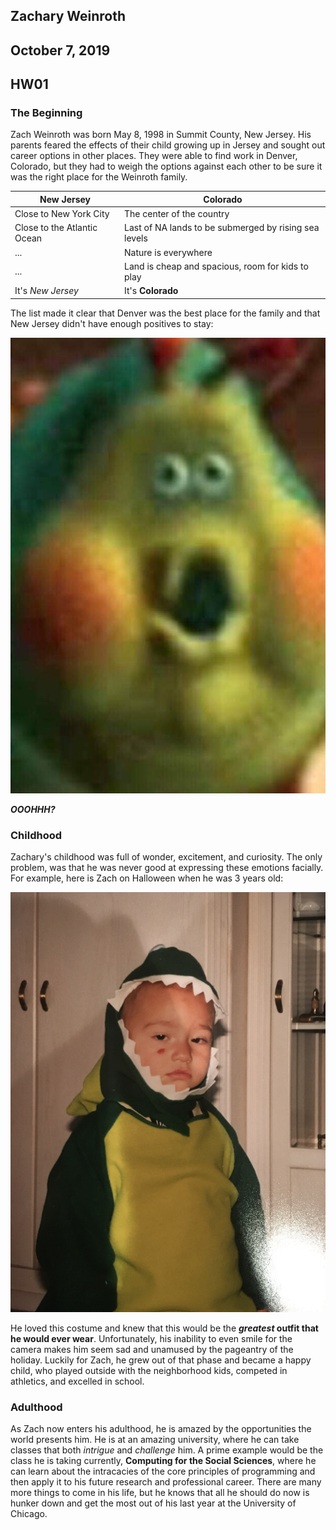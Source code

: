 ## Zachary Weinroth
## October 7, 2019
## HW01

### The Beginning
Zach Weinroth was born May 8, 1998 in Summit County, New Jersey.  His parents feared the effects of their child growing up in Jersey and sought out career options in other places. They were able to find work in Denver, Colorado, but they had to weigh the options against each other to be sure it was the right place for the Weinroth family.

New Jersey | Colorado
---------- | --------
Close to New York City | The center of the country
Close to the Atlantic Ocean | Last of NA lands to be submerged by rising sea levels
... | Nature is everywhere
... | Land is cheap and spacious, room for kids to play
It's *New Jersey* | It's **Colorado**

The list made it clear that Denver was the best place for the family and that New Jersey didn't have enough positives to stay:

![Image of Heimlich](Heimlich.JPG)

__*OOOHHH?*__

### Childhood
Zachary's childhood was full of wonder, excitement, and curiosity. The only problem, was that he was never good at expressing these emotions facially.  For example, here is Zach on Halloween when he was 3 years old:

![Image of TREX](TREX.JPG)

He loved this costume and knew that this would be the __*greatest* outfit that he would ever wear__. Unfortunately, his inability to even smile for the camera makes him seem sad and unamused by the pageantry of the holiday.
Luckily for Zach, he grew out of that phase and became a happy child, who played outside with the neighborhood kids, competed in athletics, and excelled in school.

### Adulthood

As Zach now enters his adulthood, he is amazed by the opportunities the world presents him.  He is at an amazing university, where he can take classes that both _intrigue_ and _challenge_ him. A prime example would be the class he is taking currently, __Computing for the Social Sciences__, where he can learn about the intracacies of the core principles of programming and then apply it to his future research and professional career. There are many more things to come in his life, but he knows that all he should do now is hunker down and get the most out of his last year at the University of Chicago.